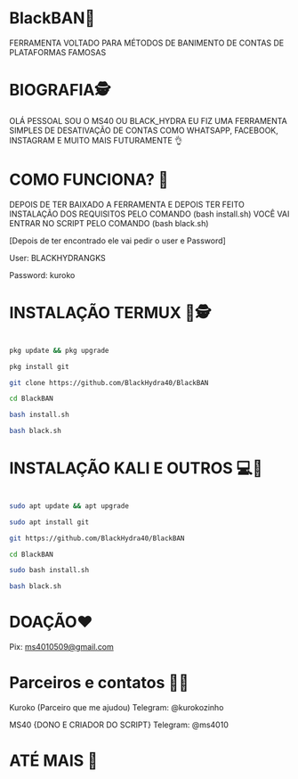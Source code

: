 # BlackBAN🚫
FERRAMENTA VOLTADO PARA MÉTODOS DE BANIMENTO DE CONTAS DE PLATAFORMAS FAMOSAS

# BIOGRAFIA🕵
OLÁ PESSOAL SOU O MS40 OU BLACK_HYDRA EU FIZ 
UMA FERRAMENTA SIMPLES DE DESATIVAÇÃO DE CONTAS 
COMO WHATSAPP, FACEBOOK, INSTAGRAM E MUITO MAIS 
FUTURAMENTE 👌

# COMO FUNCIONA? 🤔
DEPOIS DE TER BAIXADO A FERRAMENTA 
E DEPOIS TER FEITO INSTALAÇÃO DOS REQUISITOS 
PELO COMANDO (bash install.sh) VOCÊ VAI ENTRAR 
NO SCRIPT PELO COMANDO (bash black.sh)

[Depois de ter encontrado ele vai pedir o user e
Password]

User: BLACKHYDRANGKS 

Password: kuroko 

# INSTALAÇÃO TERMUX 📱🕵

```bash

pkg update && pkg upgrade 

pkg install git 

git clone https://github.com/BlackHydra40/BlackBAN

cd BlackBAN

bash install.sh 

bash black.sh 

```

# INSTALAÇÃO KALI E OUTROS 💻🥷

```bash

sudo apt update && apt upgrade 

sudo apt install git 

git https://github.com/BlackHydra40/BlackBAN

cd BlackBAN

sudo bash install.sh 

bash black.sh 

```

# DOAÇÃO❤

Pix:
ms4010509@gmail.com 

# Parceiros e contatos 🤜🤛

Kuroko (Parceiro que me ajudou)
Telegram: @kurokozinho 

MS40 {DONO E CRIADOR DO SCRIPT}
Telegram: @ms4010

# ATÉ MAIS 🤩





 
